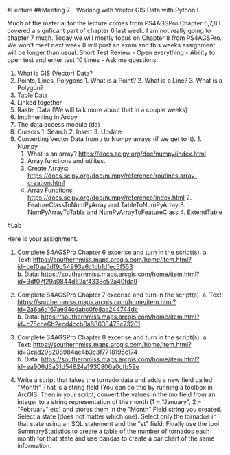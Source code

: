 #Lecture
##Meeting 7 - Working with Vector GIS Data with Python I

Much of the material for the lecture comes from PS4AGSPro Chapter 6,7,8 
I covered a signficant part of chapter 6 last week.  I am not really going to chapter 7 much.  Today we will mostly focus on Chapter 8 from PS4AGSPro.
We won't meet next week (I will post an exam and this weeks assignment will be longer than usual.
Short Test Review - Open everything - Ability to open test and enter test 10 times - Ask me questions.


1.  What is GIS (Vector) Data? 
  1. Points, Lines, Polygons
    1. What is a Point?
    2. What is a Line?
    3. What is a Polygon?
  2. Table Data
  3. Linked together
  4. Raster Data (We will talk more about that in a couple weeks)
2. Implmenting in Arcpy
  1. The data access module (da)
  2. Cursors
    1. Search
    2. Insert
    3. Update
  3. Converting Vector Data from / to Numpy arrays (if we get to it).
    1. Numpy
      1. What is an array?  https://docs.scipy.org/doc/numpy/index.html
      2. Array functions and utilites.
        1. Create Arrays: https://docs.scipy.org/doc/numpy/reference/routines.array-creation.html
        2. Array Functions: https://docs.scipy.org/doc/numpy/reference/index.html
    2. FeatureClassToNumPyArray and TableToNumPyArray
    3. NumPyArrayToTable and NumPyArrayToFeatureClass
    4. ExtendTable

	
#Lab 

Here is your assignment.

1) Complete S4AGSPro Chapter 6 excerise and turn in the script(s).
 a. Text: https://southernmiss.maps.arcgis.com/home/item.html?id=cef0aa5df9c54993a6c1cb1dfec5f553  
 b. Data: https://southernmiss.maps.arcgis.com/home/item.html?id=3df07f29a0844d62af4338c52a40fda9
 
2) Complete S4AGSPro Chapter 7 excerise and turn in the script(s).
 a. Text: https://southernmiss.maps.arcgis.com/home/item.html?id=2a6a6a167ae94cdabc0fe8aa244744dc  
 b. Data: https://southernmiss.maps.arcgis.com/home/item.html?id=c75cce6b2ecd4ccb8a68638475c73201

3) Complete S4AGSPro Chapter 8 excerise and turn in the script(s).
 a. Text: https://southernmiss.maps.arcgis.com/home/item.html?id=0cad298208984ae4b3c3f7718195c174  
 b. Data: https://southernmiss.maps.arcgis.com/home/item.html?id=ea906d3a31d54824a1930806a0cfb59e 
 
4) Write a script that takes the tornado data and adds a new field called "Month" That is a string field (You can do this by running a toolbox in ArcGIS.  Then in your script, convert the values in the mo field from an integer to a string representation of the month (1 = "January", 2 = "February" etc) and stores them in the "Month" Field string you created.  Select a state (does not matter which one).  Select only the tornados in that state using an SQL statement and the "st" field.  Finally use the tool SummaryStatistics to create a table of the number of tornados each month for that state and use pandas to create a bar chart of the same information.  






  




      
      

